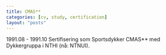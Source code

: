 ```yaml
---
title: CMAS**
categories: [cv, study, certification]
layout: "posts"
---
```


1991.08 - 1991.10 Sertifisering som Sportsdykker CMAS** med Dykkergruppa i NTHI (nå: NTNUI).
